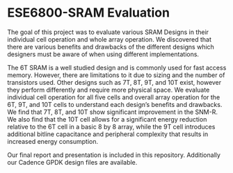 # ESE6800-SRAM Evaluation

The goal of this project was to evaluate various SRAM Designs in their individual cell operation and whole array operation. We discovered that there are various benefits and drawbacks of the different designs which designers must be aware of when using different implementations. 

The 6T SRAM is a well studied design and is commonly used for fast access memory. However, there are limitations to it due to sizing and the number of transistors used. Other designs such as 7T, 8T, 9T, and 10T exist, however they perform differently and require more physical space. We evaluate individual cell operation for all five cells and overall array operation for the 6T, 9T, and 10T cells to understand each design’s benefits and drawbacks. We find that 7T, 8T, and 10T show significant improvement in the SNM-R. We also find that the 10T cell allows for a significant energy reduction relative to the 6T cell in a basic 8 by 8 array, while the 9T cell introduces additional bitline capacitance and peripheral complexity that results in increased energy consumption.

Our final report and presentation is included in this repository. Additionally our Cadence GPDK design files are available. 